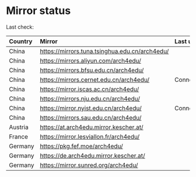 <script src="./time.js"></script>
# Mirror status
Last check: <script type="text/javascript">localize(1729012851.6839945);</script>

|Country|Mirror|Last update|
|:------|:-----|:----------|
|China|https://mirrors.tuna.tsinghua.edu.cn/arch4edu/|<script type="text/javascript">localize(1728974776);</script>|
|China|https://mirrors.aliyun.com/arch4edu/|<script type="text/javascript">localize(1728974776);</script>|
|China|https://mirrors.bfsu.edu.cn/arch4edu/|<script type="text/javascript">localize(1728974776);</script>|
|China|https://mirrors.cernet.edu.cn/arch4edu/|ConnectionError|
|China|https://mirror.iscas.ac.cn/arch4edu/|<script type="text/javascript">localize(1728974776);</script>|
|China|https://mirrors.nju.edu.cn/arch4edu/|<script type="text/javascript">localize(1728931274);</script>|
|China|https://mirror.nyist.edu.cn/arch4edu/|ConnectionError|
|China|https://mirrors.sau.edu.cn/arch4edu/|<script type="text/javascript">localize(1728974776);</script>|
|Austria|https://at.arch4edu.mirror.kescher.at/|<script type="text/javascript">localize(1728974776);</script>|
|France|https://mirror.lesviallon.fr/arch4edu/|<script type="text/javascript">localize(1728974776);</script>|
|Germany|https://pkg.fef.moe/arch4edu/|<script type="text/javascript">localize(1728974776);</script>|
|Germany|https://de.arch4edu.mirror.kescher.at/|<script type="text/javascript">localize(1728974776);</script>|
|Germany|https://mirror.sunred.org/arch4edu/|<script type="text/javascript">localize(1728974776);</script>|

<script src="./tablefilter/tablefilter.js"></script>
<script src="./table.js"></script>